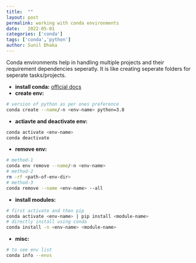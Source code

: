 ```yaml
---
title:  ""
layout: post
permalink: working with conda environments
date:   2022-05-01
categories: ['conda']
tags: ['conda','python']
author: Sunil Dhaka
---
```

Conda environments help in handling multiple projects and their requirement dependencies seperatly. It is like creating seperate folders for seperate tasks/projects.

- **install conda:** [official docs](https://docs.anaconda.com/anaconda/install/linux/)
- **create env:**
```bash
# version of python as per ones preference
conda create --name/-n <env-name> python=3.8
```
- **actiavte and deactivate env:**
```bash
conda activate <env-name>
conda deactivate
```
- **remove env:**
```bash
# method-1
conda env remove --name/-n <env-name>
# method-2
rm -rf <path-of-env-dir>
# method-3
conda remove --name <env-name> --all
```
- **install modules:**
```bash
# first activate and then pip
conda activate <env-name> | pip install <module-name>
# directly install using conda
conda install -n <env-name> <module-name>
```
- **misc:**
```bash
# to see env list
conda info --envs
```
